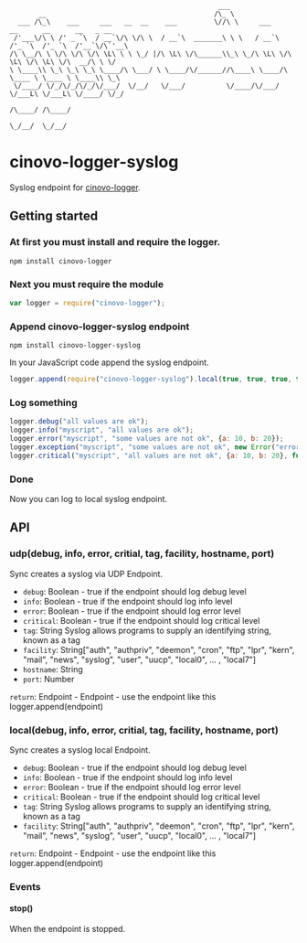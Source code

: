`````
                                                   ___
       __                                         /\_ \
  ___ /\_\    ___     ___   __  __    ___         \//\ \     ___      __      __      __   _ __
 /'___\/\ \ /' _ `\  / __`\/\ \/\ \  / __`\  _______\ \ \   / __`\  /'_ `\  /'_ `\  /'__`\/\`'__\
/\ \__/\ \ \/\ \/\ \/\ \L\ \ \ \_/ |/\ \L\ \/\______\\_\ \_/\ \L\ \/\ \L\ \/\ \L\ \/\  __/\ \ \/
\ \____\\ \_\ \_\ \_\ \____/\ \___/ \ \____/\/______//\____\ \____/\ \____ \ \____ \ \____\\ \_\
 \/____/ \/_/\/_/\/_/\/___/  \/__/   \/___/          \/____/\/___/  \/___L\ \/___L\ \/____/ \/_/
                                                                      /\____/ /\____/
                                                                      \_/__/  \_/__/
`````

# cinovo-logger-syslog

Syslog endpoint for [cinovo-logger](https://github.com/cinovo/node-logger).

## Getting started

### At first you must install and require the logger.

    npm install cinovo-logger

### Next you must require the module

`````javascript
var logger = require("cinovo-logger");
`````

### Append cinovo-logger-syslog endpoint

	npm install cinovo-logger-syslog

In your JavaScript code append the syslog endpoint.

`````javascript
logger.append(require("cinovo-logger-syslog").local(true, true, true, true, "test", "local0"));
`````

### Log something

`````javascript
logger.debug("all values are ok");
logger.info("myscript", "all values are ok");
logger.error("myscript", "some values are not ok", {a: 10, b: 20});
logger.exception("myscript", "some values are not ok", new Error("error"));
logger.critical("myscript", "all values are not ok", {a: 10, b: 20}, function(err) { ... });
`````

### Done

Now you can log to local syslog endpoint.

## API

### udp(debug, info, error, critial, tag, facility, hostname, port)

Sync creates a syslog via UDP Endpoint.

* `debug`: Boolean - true if the endpoint should log debug level
* `info`: Boolean - true if the endpoint should log info level
* `error`: Boolean - true if the endpoint should log error level
* `critical`: Boolean - true if the endpoint should log critical level
* `tag`: String Syslog allows programs to supply an identifying string, known as a tag
* `facility`: String["auth", "authpriv", "deemon", "cron", "ftp", "lpr", "kern", "mail", "news", "syslog", "user", "uucp", "local0", ... , "local7"]
* `hostname`: String
* `port`: Number

`return`: Endpoint - Endpoint - use the endpoint like this logger.append(endpoint)

### local(debug, info, error, critial, tag, facility, hostname, port)

Sync creates a syslog local Endpoint.

* `debug`: Boolean - true if the endpoint should log debug level
* `info`: Boolean - true if the endpoint should log info level
* `error`: Boolean - true if the endpoint should log error level
* `critical`: Boolean - true if the endpoint should log critical level
* `tag`: String Syslog allows programs to supply an identifying string, known as a tag
* `facility`: String["auth", "authpriv", "deemon", "cron", "ftp", "lpr", "kern", "mail", "news", "syslog", "user", "uucp", "local0", ... , "local7"]

`return`: Endpoint - Endpoint - use the endpoint like this logger.append(endpoint)

### Events

#### stop()

When the endpoint is stopped.
